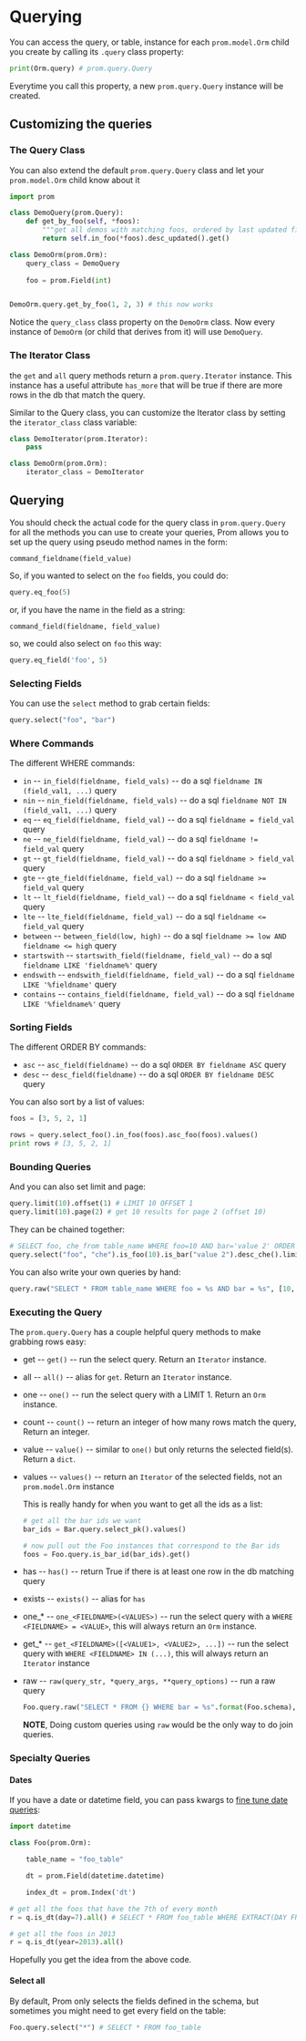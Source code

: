 # Querying

You can access the query, or table, instance for each `prom.model.Orm` child you create by calling its `.query` class property:

```python
print(Orm.query) # prom.query.Query
```

Everytime you call this property, a new `prom.query.Query` instance will be created.


## Customizing the queries

### The Query Class

You can also extend the default `prom.query.Query` class and let your `prom.model.Orm` child know about it

```python
import prom

class DemoQuery(prom.Query):
    def get_by_foo(self, *foos):
        """get all demos with matching foos, ordered by last updated first"""
        return self.in_foo(*foos).desc_updated().get()

class DemoOrm(prom.Orm):
    query_class = DemoQuery
    
    foo = prom.Field(int)


DemoOrm.query.get_by_foo(1, 2, 3) # this now works
```

Notice the `query_class` class property on the `DemoOrm` class. Now every instance of `DemoOrm` (or child that derives from it) will use `DemoQuery`.


### The Iterator Class

the `get` and `all` query methods return a `prom.query.Iterator` instance. This instance has a useful attribute `has_more` that will be true if there are more rows in the db that match the query.

Similar to the Query class, you can customize the Iterator class by setting the `iterator_class` class variable:

```python
class DemoIterator(prom.Iterator):
    pass

class DemoOrm(prom.Orm):
    iterator_class = DemoIterator
```


## Querying

You should check the actual code for the query class in `prom.query.Query` for all the methods you can use to create your queries, Prom allows you to set up the query using pseudo method names in the form:

    command_fieldname(field_value)

So, if you wanted to select on the `foo` fields, you could do:

```python
query.eq_foo(5)
```

or, if you have the name in the field as a string:

    command_field(fieldname, field_value)

so, we could also select on `foo` this way:

```python
query.eq_field('foo', 5)
```

### Selecting Fields

You can use the `select` method to grab certain fields:

```python
query.select("foo", "bar")
```


### Where Commands

The different WHERE commands:

  * `in` -- `in_field(fieldname, field_vals)` -- do a sql `fieldname IN (field_val1, ...)` query
  * `nin` -- `nin_field(fieldname, field_vals)` -- do a sql `fieldname NOT IN (field_val1, ...)` query
  * `eq` -- `eq_field(fieldname, field_val)` -- do a sql `fieldname = field_val` query
  * `ne` -- `ne_field(fieldname, field_val)` -- do a sql `fieldname != field_val` query
  * `gt` -- `gt_field(fieldname, field_val)` -- do a sql `fieldname > field_val` query
  * `gte` -- `gte_field(fieldname, field_val)` -- do a sql `fieldname >= field_val` query
  * `lt` -- `lt_field(fieldname, field_val)` -- do a sql `fieldname < field_val` query
  * `lte` -- `lte_field(fieldname, field_val)` -- do a sql `fieldname <= field_val` query
  * `between` -- `between_field(low, high)` -- do a sql `fieldname >= low AND fieldname <= high` query
  * `startswith` -- `startswith_field(fieldname, field_val)` -- do a sql `fieldname LIKE 'fieldname%'` query
  * `endswith` -- `endswith_field(fieldname, field_val)` -- do a sql `fieldname LIKE '%fieldname'` query
  * `contains` -- `contains_field(fieldname, field_val)` -- do a sql `fieldname LIKE '%fieldname%'` query


### Sorting Fields

The different ORDER BY commands:

  * `asc` -- `asc_field(fieldname)` -- do a sql `ORDER BY fieldname ASC` query
  * `desc` -- `desc_field(fieldname)` -- do a sql `ORDER BY fieldname DESC` query

You can also sort by a list of values:

```python
foos = [3, 5, 2, 1]

rows = query.select_foo().in_foo(foos).asc_foo(foos).values()
print rows # [3, 5, 2, 1]
```


### Bounding Queries

And you can also set limit and page:

```python
query.limit(10).offset(1) # LIMIT 10 OFFSET 1
query.limit(10).page(2) # get 10 results for page 2 (offset 10)
```

They can be chained together:

```python
# SELECT foo, che from table_name WHERE foo=10 AND bar='value 2' ORDER BY che DESC LIMIT 5
query.select("foo", "che").is_foo(10).is_bar("value 2").desc_che().limit(5).get()
```

You can also write your own queries by hand:

```python
query.raw("SELECT * FROM table_name WHERE foo = %s AND bar = %s", [10, "value 2"])
```


### Executing the Query

The `prom.query.Query` has a couple helpful query methods to make grabbing rows easy:

  * get -- `get()` -- run the select query. Return an `Iterator` instance.
  * all -- `all()` -- alias for `get`. Return an `Iterator` instance.
  * one -- `one()` -- run the select query with a LIMIT 1. Return an `Orm` instance.
  * count -- `count()` -- return an integer of how many rows match the query, Return an integer.
  * value -- `value()` -- similar to `one()` but only returns the selected field(s). Return a `dict`.
  * values -- `values()` -- return an `Iterator` of the selected fields, not an `prom.model.Orm` instance

    This is really handy for when you want to get all the ids as a list:

    ```python
    # get all the bar ids we want
    bar_ids = Bar.query.select_pk().values()

    # now pull out the Foo instances that correspond to the Bar ids
    foos = Foo.query.is_bar_id(bar_ids).get()
    ```

  * has -- `has()` -- return True if there is at least one row in the db matching query
  * exists -- `exists()` -- alias for `has`
  * one_* -- `one_<FIELDNAME>(<VALUES>)` -- run the select query with a `WHERE <FIELDNAME> = <VALUE>`, this will always return an `Orm` instance.
  * get_* -- `get_<FIELDNAME>([<VALUE1>, <VALUE2>, ...])` -- run the select query with `WHERE <FIELDNAME> IN (...)`, this will always return an `Iterator` instance
  * raw -- `raw(query_str, *query_args, **query_options)` -- run a raw query

      ```python
      Foo.query.raw("SELECT * FROM {} WHERE bar = %s".format(Foo.schema), ["bar value"])
      ```

    **NOTE**, Doing custom queries using `raw` would be the only way to do join queries.


### Specialty Queries

#### Dates

If you have a date or datetime field, you can pass kwargs to [fine tune date queries](http://www.postgresql.org/docs/8.3/static/functions-datetime.html#FUNCTIONS-DATETIME-EXTRACT):

```python
import datetime

class Foo(prom.Orm):

    table_name = "foo_table"

    dt = prom.Field(datetime.datetime)

    index_dt = prom.Index('dt')

# get all the foos that have the 7th of every month
r = q.is_dt(day=7).all() # SELECT * FROM foo_table WHERE EXTRACT(DAY FROM dt) = 7

# get all the foos in 2013
r = q.is_dt(year=2013).all()
```

Hopefully you get the idea from the above code.


#### Select all

By default, Prom only selects the fields defined in the schema, but sometimes you might need to get every field on the table:

```python
Foo.query.select("*") # SELECT * FROM foo_table
```

